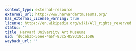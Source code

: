 ```yaml
---
content_type: external-resource
external_url: http://www.harvardartmuseums.org/
has_external_license_warning: true
license: https://en.wikipedia.org/wiki/All_rights_reserved
status: ''
title: Harvard University Art Museums
uid: fd0ceb3b-56ee-4aef-83c5-859318c31686
wayback_url: ''
---
```

